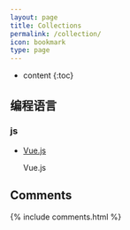 ```yaml
---
layout: page
title: Collections
permalink: /collection/
icon: bookmark
type: page
---
```


* content
{:toc}

## 编程语言

### js

* [Vue.js](https://cn.vuejs.org/v2/guide/)

    Vue.js


## Comments

{% include comments.html %}
